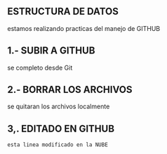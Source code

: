 ## ESTRUCTURA DE DATOS
estamos realizando practicas del manejo de GITHUB
## 1.- SUBIR A GITHUB
 se completo desde Git
## 2.- BORRAR LOS ARCHIVOS
  se quitaran los archivos localmente
## 3,. EDITADO EN GITHUB
    esta linea modificado en la NUBE
